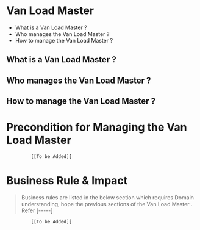 # Van Load Master

* What is a Van Load Master ?
* Who manages the Van Load Master ?
* How to manage the Van Load Master ? 

## What is a Van Load Master ?
## Who manages the Van Load Master ?
## How to manage the Van Load Master ? 

# Precondition for Managing the Van Load Master 




             [[To be Added]]
 




# Business Rule & Impact 

> Business rules are listed in the below section which requires Domain understanding, hope the previous sections of the Van Load Master . Refer [-----]


             [[To be Added]]
 


